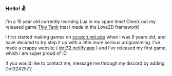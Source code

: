 ### Hello! ✌️

I'm a 15 year old currently learning Lua in my spare time! Check out my released game [Tiny Tank](dot32.itch.io) that i made in the Love2D framework!

I first started making games on [scratch.mit.edu](scratch.mit.edu/users/dot32) when i was 9 years old, and have decided to try step it up with a little more serious programming. I've made a crappy website ( [dot32.netlify.app](dot32.netlify.app) ) and i've released my first game, which i am super proud of :D

If you would like to contact me, message me through my discord by adding Dot32#2572
